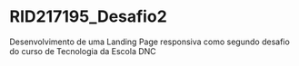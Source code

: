 # RID217195_Desafio2
Desenvolvimento de uma Landing Page responsiva como segundo desafio do curso de Tecnologia da Escola DNC
